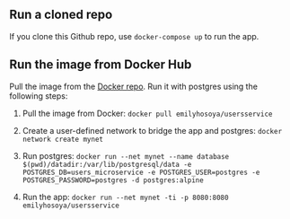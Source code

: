 ## Run a cloned repo
If you clone this Github repo, use `docker-compose up` to run the app. 


## Run the image from Docker Hub
Pull the image from the [Docker repo](https://hub.docker.com/r/emilyhosoya/usersservice). Run it with postgres using the following steps:

1. Pull the image from Docker:
`docker pull emilyhosoya/usersservice`

2. Create a user-defined network to bridge the app and postgres:
`docker network create mynet`

3. Run postgres:
`docker run --net mynet --name database $(pwd)/datadir:/var/lib/postgresql/data -e POSTGRES_DB=users_microservice -e POSTGRES_USER=postgres -e POSTGRES_PASSWORD=postgres -d postgres:alpine`

4. Run the app:
`docker run --net mynet -ti -p 8080:8080 emilyhosoya/usersservice`
